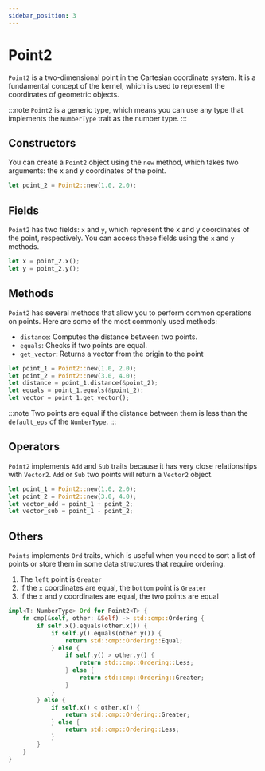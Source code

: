 ```yaml
---
sidebar_position: 3
---
```


# Point2

`Point2` is a two-dimensional point in the Cartesian coordinate system. It is a fundamental concept of the kernel, which is used to represent the coordinates of geometric objects.

:::note
`Point2` is a generic type, which means you can use any type that implements the `NumberType` trait as the number type.
:::

## Constructors

You can create a `Point2` object using the `new` method, which takes two arguments: the x and y coordinates of the point.

```rust
let point_2 = Point2::new(1.0, 2.0);
```

## Fields

`Point2` has two fields: `x` and `y`, which represent the x and y coordinates of the point, respectively. You can access these fields using the `x` and `y` methods.

```rust
let x = point_2.x();
let y = point_2.y();
```

## Methods

`Point2` has several methods that allow you to perform common operations on points. Here are some of the most commonly used methods:

-   `distance`: Computes the distance between two points.
-   `equals`: Checks if two points are equal.
-   `get_vector`: Returns a vector from the origin to the point

```rust
let point_1 = Point2::new(1.0, 2.0);
let point_2 = Point2::new(3.0, 4.0);
let distance = point_1.distance(&point_2);
let equals = point_1.equals(&point_2);
let vector = point_1.get_vector();
```

:::note
Two points are equal if the distance between them is less than the `default_eps` of the `NumberType`.
:::

## Operators

`Point2` implements `Add` and `Sub` traits because it has very close relationships with `Vector2`. `Add` or `Sub` two points will return a `Vector2` object.

```rust
let point_1 = Point2::new(1.0, 2.0);
let point_2 = Point2::new(3.0, 4.0);
let vector_add = point_1 + point_2;
let vector_sub = point_1 - point_2;
```

## Others

`Points` implements `Ord` traits, which is useful when you need to sort a list of points or store them in some data structures that require ordering.

1. The `left` point is `Greater`
2. If the `x` coordinates are equal, the `bottom` point is `Greater`
3. If the `x` and `y` coordinates are equal, the two points are equal

```rust
impl<T: NumberType> Ord for Point2<T> {
    fn cmp(&self, other: &Self) -> std::cmp::Ordering {
        if self.x().equals(other.x()) {
            if self.y().equals(other.y()) {
                return std::cmp::Ordering::Equal;
            } else {
                if self.y() > other.y() {
                    return std::cmp::Ordering::Less;
                } else {
                    return std::cmp::Ordering::Greater;
                }
            }
        } else {
            if self.x() < other.x() {
                return std::cmp::Ordering::Greater;
            } else {
                return std::cmp::Ordering::Less;
            }
        }
    }
}
```
